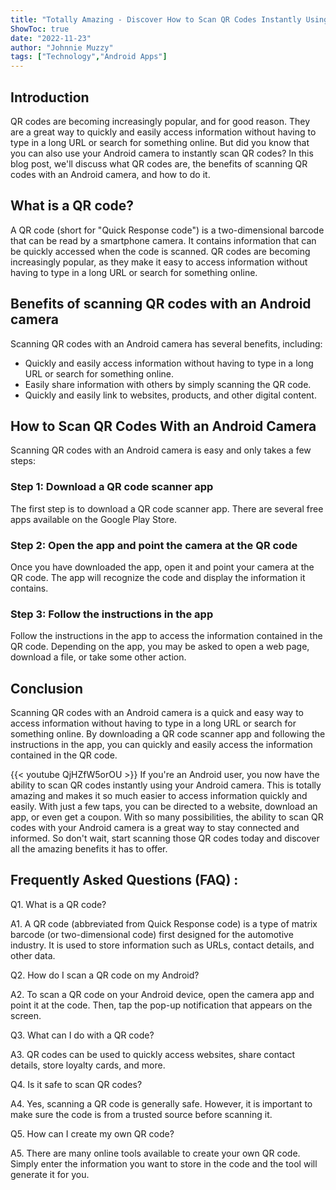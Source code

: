 ```yaml
---
title: "Totally Amazing - Discover How to Scan QR Codes Instantly Using Your Android Camera!"
ShowToc: true 
date: "2022-11-23"
author: "Johnnie Muzzy" 
tags: ["Technology","Android Apps"]
---
```

## Introduction

QR codes are becoming increasingly popular, and for good reason. They are a great way to quickly and easily access information without having to type in a long URL or search for something online. But did you know that you can also use your Android camera to instantly scan QR codes? In this blog post, we'll discuss what QR codes are, the benefits of scanning QR codes with an Android camera, and how to do it. 

## What is a QR code?

A QR code (short for "Quick Response code") is a two-dimensional barcode that can be read by a smartphone camera. It contains information that can be quickly accessed when the code is scanned. QR codes are becoming increasingly popular, as they make it easy to access information without having to type in a long URL or search for something online.

## Benefits of scanning QR codes with an Android camera

Scanning QR codes with an Android camera has several benefits, including: 

- Quickly and easily access information without having to type in a long URL or search for something online. 
- Easily share information with others by simply scanning the QR code. 
- Quickly and easily link to websites, products, and other digital content. 

## How to Scan QR Codes With an Android Camera

Scanning QR codes with an Android camera is easy and only takes a few steps: 

### Step 1: Download a QR code scanner app

The first step is to download a QR code scanner app. There are several free apps available on the Google Play Store.

### Step 2: Open the app and point the camera at the QR code

Once you have downloaded the app, open it and point your camera at the QR code. The app will recognize the code and display the information it contains.

### Step 3: Follow the instructions in the app

Follow the instructions in the app to access the information contained in the QR code. Depending on the app, you may be asked to open a web page, download a file, or take some other action.

## Conclusion

Scanning QR codes with an Android camera is a quick and easy way to access information without having to type in a long URL or search for something online. By downloading a QR code scanner app and following the instructions in the app, you can quickly and easily access the information contained in the QR code.

{{< youtube QjHZfW5orOU >}} 
If you're an Android user, you now have the ability to scan QR codes instantly using your Android camera. This is totally amazing and makes it so much easier to access information quickly and easily. With just a few taps, you can be directed to a website, download an app, or even get a coupon. With so many possibilities, the ability to scan QR codes with your Android camera is a great way to stay connected and informed. So don't wait, start scanning those QR codes today and discover all the amazing benefits it has to offer.

## Frequently Asked Questions (FAQ) :
Q1. What is a QR code?

A1. A QR code (abbreviated from Quick Response code) is a type of matrix barcode (or two-dimensional code) first designed for the automotive industry. It is used to store information such as URLs, contact details, and other data.

Q2. How do I scan a QR code on my Android?

A2. To scan a QR code on your Android device, open the camera app and point it at the code. Then, tap the pop-up notification that appears on the screen.

Q3. What can I do with a QR code?

A3. QR codes can be used to quickly access websites, share contact details, store loyalty cards, and more.

Q4. Is it safe to scan QR codes?

A4. Yes, scanning a QR code is generally safe. However, it is important to make sure the code is from a trusted source before scanning it.

Q5. How can I create my own QR code?

A5. There are many online tools available to create your own QR code. Simply enter the information you want to store in the code and the tool will generate it for you.


